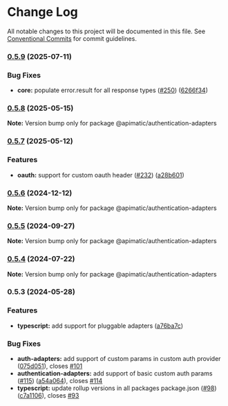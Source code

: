 # Change Log

All notable changes to this project will be documented in this file.
See [Conventional Commits](https://conventionalcommits.org) for commit guidelines.

### [0.5.9](https://github.com/apimatic/apimatic-js-runtime/compare/@apimatic/authentication-adapters@0.5.8...@apimatic/authentication-adapters@0.5.9) (2025-07-11)

### Bug Fixes

- **core:** populate error.result for all response types ([#250](https://github.com/apimatic/apimatic-js-runtime/issues/250)) ([6266f34](https://github.com/apimatic/apimatic-js-runtime/commit/6266f34bfb4cbfae2ade0958923aa55c0a81826b))

### [0.5.8](https://github.com/apimatic/apimatic-js-runtime/compare/@apimatic/authentication-adapters@0.5.7...@apimatic/authentication-adapters@0.5.8) (2025-05-15)

**Note:** Version bump only for package @apimatic/authentication-adapters

### [0.5.7](https://github.com/apimatic/apimatic-js-runtime/compare/@apimatic/authentication-adapters@0.5.6...@apimatic/authentication-adapters@0.5.7) (2025-05-12)

### Features

- **oauth:** support for custom oauth header ([#232](https://github.com/apimatic/apimatic-js-runtime/issues/232)) ([a28b601](https://github.com/apimatic/apimatic-js-runtime/commit/a28b6015ce87d65a6f2ec69d9acf106d1c79d6f4))

### [0.5.6](https://github.com/apimatic/apimatic-js-runtime/compare/@apimatic/authentication-adapters@0.5.5...@apimatic/authentication-adapters@0.5.6) (2024-12-12)

**Note:** Version bump only for package @apimatic/authentication-adapters

### [0.5.5](https://github.com/apimatic/apimatic-js-runtime/compare/@apimatic/authentication-adapters@0.5.4...@apimatic/authentication-adapters@0.5.5) (2024-09-27)

**Note:** Version bump only for package @apimatic/authentication-adapters

### [0.5.4](https://github.com/apimatic/apimatic-js-runtime/compare/@apimatic/authentication-adapters@0.5.3...@apimatic/authentication-adapters@0.5.4) (2024-07-22)

**Note:** Version bump only for package @apimatic/authentication-adapters

### 0.5.3 (2024-05-28)

### Features

- **typescript:** add support for pluggable adapters ([a76ba7c](https://github.com/apimatic/apimatic-js-runtime/commit/a76ba7cbf2602bdc48b758816000330429ac4972))

### Bug Fixes

- **auth-adapters:** add support of custom params in custom auth provider ([075d051](https://github.com/apimatic/apimatic-js-runtime/commit/075d0510ab7d87994f4b6a20aee294d2416178af)), closes [#101](https://github.com/apimatic/apimatic-js-runtime/issues/101)
- **authentication-adapters:** add support of basic custom auth params ([#115](https://github.com/apimatic/apimatic-js-runtime/issues/115)) ([a54a064](https://github.com/apimatic/apimatic-js-runtime/commit/a54a064f8478e5d49dfcbf387212810764a5cf9d)), closes [#114](https://github.com/apimatic/apimatic-js-runtime/issues/114)
- **typescript:** update rollup versions in all packages package.json ([#98](https://github.com/apimatic/apimatic-js-runtime/issues/98)) ([c7a1106](https://github.com/apimatic/apimatic-js-runtime/commit/c7a1106bfc8e7d10e28dee97fb30a4e2792f21df)), closes [#93](https://github.com/apimatic/apimatic-js-runtime/issues/93)
